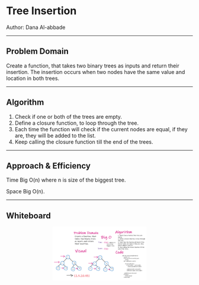 # Tree Insertion

Author: Dana Al-abbade

_______________________________________

## Problem Domain

Create a function, that takes two binary trees as inputs and return their insertion. The insertion occurs when two nodes have the same value and location in both trees.

___________________________________

## Algorithm

1. Check if one or both of the trees are empty.
2. Define a closure function, to loop through the tree.
3. Each time the function will check if the current nodes are equal, if they are, they will be added to the list.
4. Keep calling the closure function till the end of the trees.
________________________________________

## Approach & Efficiency

Time Big O(n) where n is size of the biggest tree. 

Space Big O(n).

____________________________________________________

## Whiteboard

<img src= '/assets/tree_insertion.PNG' style = 'display: block; margin-left: auto;   margin-right: auto; width: 50%; '>